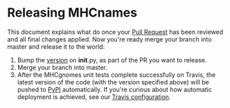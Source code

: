 # Releasing MHCnames

This document explains what do once your [Pull Request](https://www.atlassian.com/git/tutorials/making-a-pull-request/) has been reviewed and all final changes applied. Now you're ready merge your branch into master and release it to the world:

1. Bump the [version](http://semver.org/) on __init__.py, as part of the PR you want to release.
2. Merge your branch into master.
3. After the MHCgnomes unit tests complete successfully on Travis, the latest version
of the code (with the version specified above) will be pushed to [PyPI](https://pypi.python.org/pypi) automatically. If you're curious about how automatic deployment is achieved, see our [Travis configuration](https://github.com/hammerlab/mhcnames/blob/master/.travis.yml#L37).